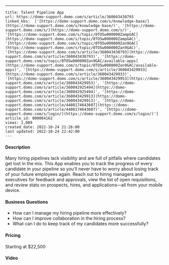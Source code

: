 ---
    title: Talent Pipeline App
    url: https://domo-support.domo.com/s/article/360043438793
    linked_kbs:  ['[https://domo-support.domo.com/s/knowledge-base/](https://domo-support.domo.com/s/knowledge-base/)', '[https://domo-support.domo.com/s/](https://domo-support.domo.com/s/)', '[https://domo-support.domo.com/s/topic/0TO5w000000ZampGAC](https://domo-support.domo.com/s/topic/0TO5w000000ZampGAC)', '[https://domo-support.domo.com/s/topic/0TO5w000000Zan9GAC](https://domo-support.domo.com/s/topic/0TO5w000000Zan9GAC)', '[https://domo-support.domo.com/s/article/360043438793](https://domo-support.domo.com/s/article/360043438793)', '[https://domo-support.domo.com/s/topic/0TO5w000000Zan9GAC/available-apps](https://domo-support.domo.com/s/topic/0TO5w000000Zan9GAC/available-apps)', '[https://domo-support.domo.com/s/article/360043429933](https://domo-support.domo.com/s/article/360043429933)', '[https://domo-support.domo.com/s/article/360043429953](https://domo-support.domo.com/s/article/360043429953)', '[https://domo-support.domo.com/s/article/360042925494](https://domo-support.domo.com/s/article/360042925494)', '[https://domo-support.domo.com/s/article/360043429913](https://domo-support.domo.com/s/article/360043429913)', '[https://domo-support.domo.com/s/article/4408174643607](https://domo-support.domo.com/s/article/4408174643607)', '[https://domo-support.domo.com/s/login/](https://domo-support.domo.com/s/login/)']
    article_id: 000004162
    views: 1,089
    created_date: 2022-10-24 21:26:00
    last updated: 2022-10-24 22:42:00
    ---



#### Description


Many hiring pipelines lack visibility and are full of pitfalls where candidates get lost in the mix. This App enables you to track the progress of every candidate in your pipeline so you’ll never have to worry about losing track of your future employees again. Reach out to hiring managers and executives for feedback and approvals, view the list of open requisitions, and review stats on prospects, hires, and applications—all from your mobile device.


#### Business Questions


* How can I manage my hiring pipeline more effectively?
* How can I improve collaboration in the hiring process?
* What can I do to keep track of my candidates more successfully?


#### Pricing


Starting at $22,500 


#### Video




 

